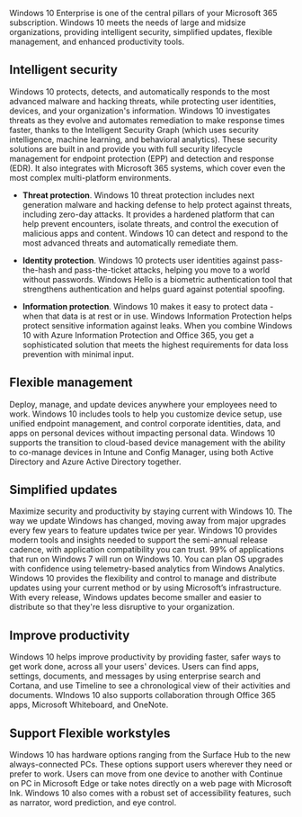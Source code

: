 Windows 10 Enterprise is one of the central pillars of your Microsoft 365 subscription. Windows 10 meets the needs of large and midsize organizations, providing intelligent security, simplified updates, flexible management, and enhanced productivity tools.

## Intelligent security
Windows 10 protects, detects, and automatically responds to the most advanced malware and hacking threats, while protecting user identities, devices, and your organization's information. Windows 10 investigates threats as they evolve and automates remediation to make response times faster, thanks to the Intelligent Security Graph (which uses security intelligence, machine learning, and behavioral analytics). These security solutions are built in and provide you with full security lifecycle management for endpoint protection (EPP) and detection and response (EDR). It also integrates with Microsoft 365 systems, which cover even the most complex multi-platform environments. 
 
- **Threat protection**. Windows 10 threat protection includes next generation malware and hacking defense to help protect against threats, including zero-day attacks. It provides a hardened platform that can help prevent encounters, isolate threats, and control the execution of malicious apps and content. Windows 10 can detect and respond to the most advanced threats and automatically remediate them. 

- **Identity protection**. Windows 10 protects user identities against pass-the-hash and pass-the-ticket attacks, helping you move to a world without passwords. Windows Hello is a biometric authentication tool that strengthens authentication and helps guard against potential spoofing. 

- **Information protection**. Windows 10 makes it easy to protect data - when that data is at rest or in use. Windows Information Protection helps protect sensitive information against leaks. When you combine Windows 10 with Azure Information Protection and Office 365, you get a sophisticated solution that meets the highest requirements for data loss prevention with minimal input. 

## Flexible management
Deploy, manage, and update devices anywhere your employees need to work. Windows 10 includes tools to help you customize device setup, use unified endpoint management, and control corporate identities, data, and apps on personal devices without impacting personal data. Windows 10 supports the transition to cloud-based device management with the ability to co-manage devices in Intune and Config Manager, using both Active Directory and Azure Active Directory together. 

## Simplified updates 
Maximize security and productivity by staying current with Windows 10. The way we update Windows has changed, moving away from major upgrades every few years to feature updates twice per year. Windows 10 provides modern tools and insights needed to support the semi-annual release cadence, with application compatibility you can trust. 99% of applications that run on Windows 7 will run on Windows 10. You can plan OS upgrades with confidence using telemetry-based analytics from Windows Analytics. Windows 10 provides the flexibility and control to manage and distribute updates using your current method or by using Microsoft’s infrastructure. With every release, Windows updates become smaller and easier to distribute so that they're less disruptive to your organization. 

## Improve productivity
Windows 10 helps improve productivity by providing faster, safer ways to get work done, across all your users' devices. Users can find apps, settings, documents, and messages by using enterprise search and Cortana, and use Timeline to see a chronological view of their activities and documents. WIndows 10 also supports collaboration through Office 365 apps, Microsoft Whiteboard, and OneNote.

## Support Flexible workstyles
 Windows 10 has hardware options ranging from the Surface Hub to the new always-connected PCs. These options support users wherever they need or prefer to work. Users can move from one device to another with Continue on PC in Microsoft Edge or take notes directly on a web page with Microsoft Ink. Windows 10 also comes with a robust set of accessibility features, such as narrator, word prediction, and eye control. 
